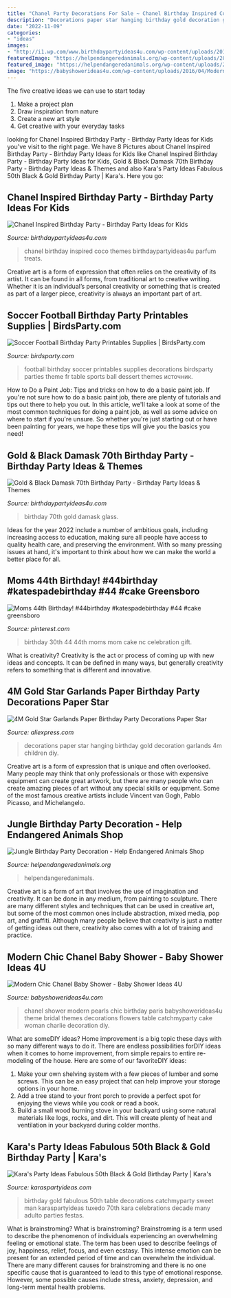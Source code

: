 ```yaml
---
title: "Chanel Party Decorations For Sale ~ Chanel Birthday Inspired Coco Themes Birthdaypartyideas4u Parfum Treats"
description: "Decorations paper star hanging birthday gold decoration garlands 4m children diy"
date: "2022-11-09"
categories:
- "ideas"
images:
- "http://i1.wp.com/www.birthdaypartyideas4u.com/wp-content/uploads/2015/03/gold-black-damask-70th-birthday-party-decorated-drinking-glass.jpg"
featuredImage: "https://helpendangeredanimals.org/wp-content/uploads/2019/12/12692-8qovsv.jpg"
featured_image: "https://helpendangeredanimals.org/wp-content/uploads/2019/12/12692-8qovsv.jpg"
image: "https://babyshowerideas4u.com/wp-content/uploads/2016/04/Modern-Chic-Chanel-Baby-Shower-Flowers-Pearls.jpg"
---
```



The five creative ideas we can use to start today
1. Make a project plan
2. Draw inspiration from nature
3. Create a new art style
4. Get creative with your everyday tasks 

	

		
looking for Chanel Inspired Birthday Party - Birthday Party Ideas for Kids you've visit to the right page. We have 8 Pictures about Chanel Inspired Birthday Party - Birthday Party Ideas for Kids like Chanel Inspired Birthday Party - Birthday Party Ideas for Kids, Gold &amp; Black Damask 70th Birthday Party - Birthday Party Ideas &amp; Themes and also Kara&#039;s Party Ideas Fabulous 50th Black &amp; Gold Birthday Party | Kara&#039;s. Here you go:
		
    
## Chanel Inspired Birthday Party - Birthday Party Ideas For Kids

<img loading=lazy src="https://www.birthdaypartyideas4u.com/wp-content/uploads/2015/12/COCO-Chanel-inspired-birthday-party-parfum-treats-550x733.jpg" onerror="this.onerror=null;this.src='https://tse3.mm.bing.net/th?id=OIP.CMYJuYMg_mH1TScYt118MwHaJ3&amp;pid=15.1';" alt="Chanel Inspired Birthday Party - Birthday Party Ideas for Kids">

_Source: birthdaypartyideas4u.com_

>chanel birthday inspired coco themes birthdaypartyideas4u parfum treats. 

	

Creative art is a form of expression that often relies on the creativity of its artist. It can be found in all forms, from traditional art to creative writing. Whether it is an individual’s personal creativity or something that is created as part of a larger piece, creativity is always an important part of art.

    
## Soccer Football Birthday Party Printables Supplies | BirdsParty.com

<img loading=lazy src="https://cdn.shopify.com/s/files/1/1644/7575/products/shop-football-soccer-birthday-party-printables-supplies_1024x1024.png?v=1481203872" onerror="this.onerror=null;this.src='https://tse1.mm.bing.net/th?id=OIP.2Q8VxkkoMb-uDtszCy9URAHaJ4&amp;pid=15.1';" alt="Soccer Football Birthday Party Printables Supplies | BirdsParty.com">

_Source: birdsparty.com_

>football birthday soccer printables supplies decorations birdsparty parties theme fr table sports ball dessert themes источник. 

	

How to Do a Paint Job: Tips and tricks on how to do a basic paint job.
If you're not sure how to do a basic paint job, there are plenty of tutorials and tips out there to help you out. In this article, we'll take a look at some of the most common techniques for doing a paint job, as well as some advice on where to start if you're unsure. So whether you're just starting out or have been painting for years, we hope these tips will give you the basics you need!

    
## Gold &amp; Black Damask 70th Birthday Party - Birthday Party Ideas &amp; Themes

<img loading=lazy src="http://i1.wp.com/www.birthdaypartyideas4u.com/wp-content/uploads/2015/03/gold-black-damask-70th-birthday-party-decorated-drinking-glass.jpg" onerror="this.onerror=null;this.src='https://tse1.mm.bing.net/th?id=OIP.rZ5XzOnD-ad26dAcdlDUNgHaLH&amp;pid=15.1';" alt="Gold &amp; Black Damask 70th Birthday Party - Birthday Party Ideas &amp; Themes">

_Source: birthdaypartyideas4u.com_

>birthday 70th gold damask glass. 

	

Ideas for the year 2022 include a number of ambitious goals, including increasing access to education, making sure all people have access to quality health care, and preserving the environment. With so many pressing issues at hand, it's important to think about how we can make the world a better place for all.

    
## Moms 44th Birthday! #44birthday #katespadebirthday #44 #cake Greensboro

<img loading=lazy src="https://i.pinimg.com/736x/6d/c7/e1/6dc7e1d6c5848eca565fdc5829af5e3c.jpg" onerror="this.onerror=null;this.src='https://tse4.mm.bing.net/th?id=OIP.JuAhTVuxZpx1ctBKbPNbowHaLo&amp;pid=15.1';" alt="Moms 44th Birthday! #44birthday #katespadebirthday #44 #cake greensboro">

_Source: pinterest.com_

>birthday 30th 44 44th moms mom cake nc celebration gift. 

	

What is creativity?
Creativity is the act or process of coming up with new ideas and concepts. It can be defined in many ways, but generally creativity refers to something that is different and innovative.

    
## 4M Gold Star Garlands Paper Birthday Party Decorations Paper Star

<img loading=lazy src="https://ae01.alicdn.com/kf/HTB1FSu2KVXXXXbrXXXXq6xXFXXXi/4M-Gold-Star-Garlands-Paper-Birthday-Party-Decorations-Paper-Star-Hanging-Garlands-Wedding-Children-Room-Wall.jpg" onerror="this.onerror=null;this.src='https://tse2.mm.bing.net/th?id=OIP.70Mv2RAWzFwVULUY78iEMgHaHa&amp;pid=15.1';" alt="4M Gold Star Garlands Paper Birthday Party Decorations Paper Star">

_Source: aliexpress.com_

>decorations paper star hanging birthday gold decoration garlands 4m children diy. 

	

Creative art is a form of expression that is unique and often overlooked. Many people may think that only professionals or those with expensive equipment can create great artwork, but there are many people who can create amazing pieces of art without any special skills or equipment. Some of the most famous creative artists include Vincent van Gogh, Pablo Picasso, and Michelangelo.

    
## Jungle Birthday Party Decoration - Help Endangered Animals Shop

<img loading=lazy src="https://helpendangeredanimals.org/wp-content/uploads/2019/12/12692-8qovsv.jpg" onerror="this.onerror=null;this.src='https://tse4.mm.bing.net/th?id=OIP.d7esZxXRRuko7JyQwyk9LgHaHa&amp;pid=15.1';" alt="Jungle Birthday Party Decoration - Help Endangered Animals Shop">

_Source: helpendangeredanimals.org_

>helpendangeredanimals. 

	

Creative art is a form of art that involves the use of imagination and creativity. It can be done in any medium, from painting to sculpture. There are many different styles and techniques that can be used in creative art, but some of the most common ones include abstraction, mixed media, pop art, and graffiti. Although many people believe that creativity is just a matter of getting ideas out there, creativity also comes with a lot of training and practice.

    
## Modern Chic Chanel Baby Shower - Baby Shower Ideas 4U

<img loading=lazy src="https://babyshowerideas4u.com/wp-content/uploads/2016/04/Modern-Chic-Chanel-Baby-Shower-Flowers-Pearls.jpg" onerror="this.onerror=null;this.src='https://tse4.mm.bing.net/th?id=OIP.wk8NWFwTcuRKs9vm3qj2AwHaJ4&amp;pid=15.1';" alt="Modern Chic Chanel Baby Shower - Baby Shower Ideas 4U">

_Source: babyshowerideas4u.com_

>chanel shower modern pearls chic birthday paris babyshowerideas4u theme bridal themes decorations flowers table catchmyparty cake woman charlie decoration diy. 

	

What are someDIY ideas?
Home improvement is a big topic these days with so many different ways to do it. There are endless possibilities forDIY ideas when it comes to home improvement, from simple repairs to entire re-modeling of the house. Here are some of our favoriteDIY ideas:
1. Make your own shelving system with a few pieces of lumber and some screws. This can be an easy project that can help improve your storage options in your home.
2. Add a tree stand to your front porch to provide a perfect spot for enjoying the views while you cook or read a book.
3. Build a small wood burning stove in your backyard using some natural materials like logs, rocks, and dirt. This will create plenty of heat and ventilation in your backyard during colder months. 

    
## Kara&#039;s Party Ideas Fabulous 50th Black &amp; Gold Birthday Party | Kara&#039;s

<img loading=lazy src="https://karaspartyideas.com/wp-content/uploads/2016/08/Fabulous-50-Black-Gold-Birthday-Party-via-Karas-Party-Ideas-KarasPartyIdeas.com10.jpg" onerror="this.onerror=null;this.src='https://tse2.mm.bing.net/th?id=OIP.to9XHoIouTUWLlxG9SKDagHaJ3&amp;pid=15.1';" alt="Kara&#039;s Party Ideas Fabulous 50th Black &amp; Gold Birthday Party | Kara&#039;s">

_Source: karaspartyideas.com_

>birthday gold fabulous 50th table decorations catchmyparty sweet man karaspartyideas tuxedo 70th kara celebrations decade many adulto parties festas. 

	

What is brainstroming?
What is brainstroming? Brainstroming is a term used to describe the phenomenon of individuals experiencing an overwhelming feeling or emotional state. The term has been used to describe feelings of joy, happiness, relief, focus, and even ecstasy. This intense emotion can be present for an extended period of time and can overwhelm the individual. There are many different causes for brainstroming and there is no one specific cause that is guaranteed to lead to this type of emotional response. However, some possible causes include stress, anxiety, depression, and long-term mental health problems.

